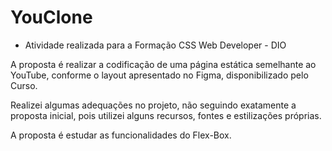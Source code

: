 # YouClone

- Atividade realizada para a Formação CSS Web Developer - DIO

A proposta é realizar a codificação de uma página estática semelhante ao YouTube, conforme o layout apresentado no Figma, disponibilizado pelo Curso.

Realizei algumas adequações no projeto, não seguindo exatamente a proposta inicial, pois utilizei alguns recursos, fontes e estilizações próprias.

A proposta é estudar as funcionalidades do Flex-Box.